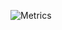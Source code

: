![Metrics](https://metrics.lecoq.io/lucini?template=classic&isocalendar=1&languages=1&posts=1&stars=1&posts.limit=4&posts.source=dev.to&isocalendar.duration=half-year&stars.limit=4&config.timezone=America%2FSao_Paulo)
